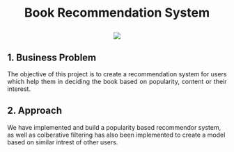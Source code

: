 # <p align ="center"> Book Recommendation System </p>

<p align = 'center'> <img src = "https://user-images.githubusercontent.com/101988419/175892512-9da531e3-492b-47b1-87bd-3272da9ca3a8.png" </p>
  
 ## 1. Business Problem
  
  <p align = "justify"> The objective of this project is to create a recommendation system for users which help them in deciding the book based on popularity, content or their interest. </p>
  
  ## 2. Approach
  
  We have implemented and build a popularity based recommendor system, as well as colberative filtering has also been implemented to create a model based on similar intrest of other users.
  
  
